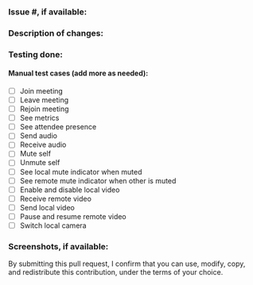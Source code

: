 ### Issue #, if available:

### Description of changes:

### Testing done:

#### Manual test cases (add more as needed):

- [ ] Join meeting
- [ ] Leave meeting
- [ ] Rejoin meeting
- [ ] See metrics
- [ ] See attendee presence
- [ ] Send audio
- [ ] Receive audio
- [ ] Mute self
- [ ] Unmute self
- [ ] See local mute indicator when muted
- [ ] See remote mute indicator when other is muted
- [ ] Enable and disable local video
- [ ] Receive remote video
- [ ] Send local video
- [ ] Pause and resume remote video
- [ ] Switch local camera

### Screenshots, if available:

By submitting this pull request, I confirm that you can use, modify, copy, and redistribute this contribution, under the terms of your choice.
